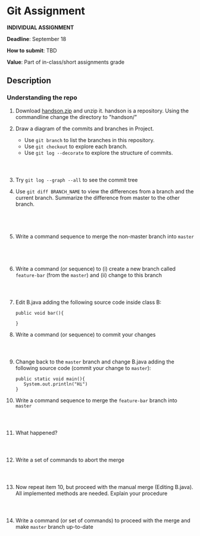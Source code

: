 # Git Assignment

**INDIVIDUAL ASSIGNMENT**

**Deadline**: September 18

**How to submit**: TBD

**Value**: Part of in-class/short assignments grade

## Description

### Understanding the repo
1. Download [handson.zip](handson.zip) and unzip it. handson is a repository. Using the commandline change the directory to "handson/"

2. Draw a diagram of the commits and branches in Project.

    - Use `git branch` to list the branches in this repository.
    - Use `git checkout` to explore each branch.
    - Use `git log --decorate` to explore the structure of commits.

    ```



    ```

3. Try `git log --graph --all` to see the commit tree

4. Use `git diff BRANCH_NAME` to view the differences from a branch and the current branch.
   Summarize the difference from master to the other branch.

    ```




    ```

5. Write a command sequence to merge the non-master branch into `master`

    ```




    ```

6. Write a command (or sequence) to (i) create a new branch called `feature-bar` (from the `master`) and (ii) change to this branch

    ```
    
    
    
    ```
    
7. Edit B.java adding the following source code inside class B:
   ```
   public void bar(){
   
   } 
   ```

8. Write a command (or sequence) to commit your changes
   ```



   ```

9. Change back to the `master` branch and change B.java adding the following source code (commit your change to `master`):
   ```
   public static void main(){
      System.out.println("Hi")
   } 
   ```

10. Write a command sequence to merge the `feature-bar` branch into `master`
   ```



   ```
   
11. What happened?
   ```



   ```
   
12. Write a set of commands to abort the merge
   ```



   ```
   
13. Now repeat item 10, but proceed with the manual merge (Editing B.java). All implemented methods are needed. Explain your procedure
   ```



   ```


14. Write a command (or set of commands) to proceed with the merge and make `master` branch up-to-date
   ```



   ```



